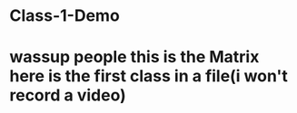# Class-1-Demo
# wassup people this is the Matrix here is the first class in a file(i won't record a video)
